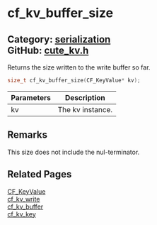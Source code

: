 [](../header.md ':include')

# cf_kv_buffer_size

Category: [serialization](https://github.com/RandyGaul/cute_framework/blob/master/docs/api_reference?id=serialization)  
GitHub: [cute_kv.h](https://github.com/RandyGaul/cute_framework/blob/master/include/cute_kv.h)  
---

Returns the size written to the write buffer so far.

```cpp
size_t cf_kv_buffer_size(CF_KeyValue* kv);
```

Parameters | Description
--- | ---
kv | The kv instance.

## Remarks

This size does not include the nul-terminator.

## Related Pages

[CF_KeyValue](https://github.com/RandyGaul/cute_framework/blob/master/docs/serialization/cf_keyvalue.md)  
[cf_kv_write](https://github.com/RandyGaul/cute_framework/blob/master/docs/serialization/cf_kv_write.md)  
[cf_kv_buffer](https://github.com/RandyGaul/cute_framework/blob/master/docs/serialization/cf_kv_buffer.md)  
[cf_kv_key](https://github.com/RandyGaul/cute_framework/blob/master/docs/serialization/cf_kv_key.md)  
